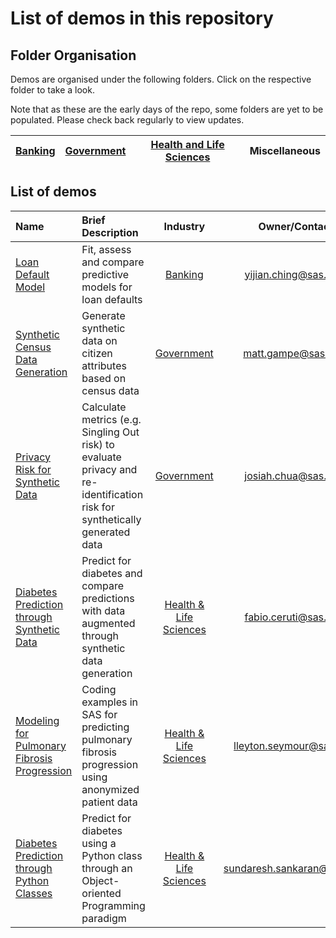 # List of demos in this repository

## Folder Organisation

Demos are organised under the following folders.  Click on the respective folder to take a look.  

Note that as these are the early days of the repo, some folders are yet to be populated.  Please check back regularly to view updates.

| [Banking](./banking/) | [Government](./government/) | [Health and Life Sciences](./health-life-sciences) | Miscellaneous |
| :--- | :--- | :-: | :-: |

## List of demos

| Name | Brief Description |Industry | Owner/Contact | Components | Last Update |
| :--- | :--- | :-: | :-: | :-: | :-: |
| [Loan Default Model](./banking/Loan-Default-Models-with-Lending-Club/)| Fit, assess and compare predictive models for loan defaults | [Banking](./banking/) | yijian.ching@sas.com | SAS, Python | 21NOV2024 |
| [Synthetic Census Data Generation](./government/census-synthetic-data-generation/)| Generate synthetic data on citizen attributes based on census data | [Government](./government/) | matt.gampe@sas.com | Python | 21NOV2024 |
| [Privacy Risk for Synthetic Data](./government/sdg-anonymity-evaluation/)| Calculate metrics (e.g. Singling Out risk) to evaluate privacy and re-identification risk for synthetically generated data | [Government](./government/) | josiah.chua@sas.com | Python | 16DEC2024 |
| [Diabetes Prediction through Synthetic Data](./health-life-sciences/diabetes-prediction-through-synthetic-data/)| Predict for diabetes and compare predictions with data augmented through synthetic data generation | [Health & Life Sciences](./health-life-sciences/) | fabio.ceruti@sas.com | SAS, Python | 13JAN2025 |
| [Modeling for Pulmonary Fibrosis Progression](./health-life-sciences/Pulmonary-Fibrosis-Progression-Modeling/)| Coding examples in SAS for predicting pulmonary fibrosis progression using anonymized patient data | [Health & Life Sciences](./health-life-sciences/) | lleyton.seymour@sas.com | SAS | 13MAR2025 |
| [Diabetes Prediction through Python Classes](./health-life-sciences/diabetes-prediction-extensible-classes/)| Predict for diabetes using a Python class through an Object-oriented Programming paradigm| [Health & Life Sciences](./health-life-sciences/) | sundaresh.sankaran@sas.com | Python | 17APR2025 |
